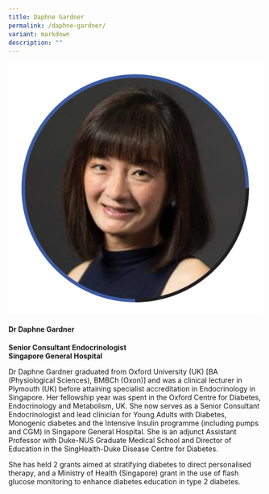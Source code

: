 ```yaml
---
title: Daphne Gardner
permalink: /daphne-gardner/
variant: markdown
description: ""
---
```

<div class="row">
<div class="col is-3">
<img src="/images/Speakers_DaphneGardner.png">
</div>
<div class="col is-9 speaker-details">
	<h4><b>Dr Daphne Gardner</b></h4>
<b>Senior Consultant Endocrinologist<br>
	Singapore General Hospital</b>
	
<p>Dr Daphne Gardner graduated from Oxford University (UK) [BA (Physiological Sciences), BMBCh (Oxon)] and was a clinical lecturer in Plymouth (UK) before attaining specialist accreditation in Endocrinology in Singapore. Her fellowship year was spent in the Oxford Centre for Diabetes, Endocrinology and Metabolism, UK. She now serves as a Senior Consultant Endocrinologist and lead clinician for Young Adults with Diabetes, Monogenic diabetes and the Intensive Insulin programme (including pumps and CGM) in Singapore General Hospital. She is an adjunct Assistant Professor with Duke-NUS Graduate Medical School and Director of Education in the SingHealth-Duke Disease Centre for Diabetes.<br> 
	
She has held 2 grants aimed at stratifying diabetes to direct personalised therapy, and a Ministry of Health (Singapore) grant in the use of flash glucose monitoring to enhance diabetes
education in type 2 diabetes.
</p>
</div>
</div>